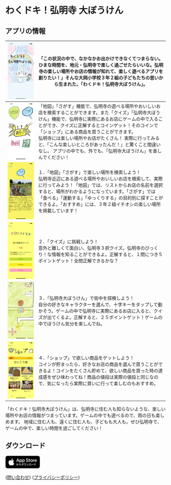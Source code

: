 # わくドキ！弘明寺 大ぼうけん



## アプリの情報

| <img src="./screenshot/iPhone_65/iPhone_65_1.png" alt="スクリーンショット1"/> | 「この状況の中で、なかなかお出かけできなくてつまらない。ひまな時間を、地元・弘明寺で楽しく過ごせたらいいな。弘明寺の楽しい場所やお店の情報が知れて、楽しく遊べるアプリを創りたい！」そんな大岡小学校３年２組の子どもたちの思いから生まれた、「わくドキ！弘明寺大ぼうけん」。 |
| ------------------------------------------------------------ | ------------------------------------------------------------ |
| <img src="./screenshot/iPhone_65/iPhone_65_2.png" alt="スクリーンショット2" /> | 「地図」「さがす」機能で、弘明寺の遊べる場所やおいしいお店を検索することができます。また「クイズ」「弘明寺大ぼうけん」機能で、弘明寺に実際にあるお店にゲームの中で入ることができ、クイズに正解するとコインゲット！そのコインで「ショップ」にある商品を買うことができます。<br />弘明寺には楽しい場所やお店がたくさん！ 実際に行ってみると、「こんな楽しいところがあったんだ！」と驚くこと間違いなし。 アプリの中でも、外でも、「弘明寺大ぼうけん」を楽しんでください！ |
| <img src="./screenshot/iPhone_65/iPhone_65_3.png" alt="スクリーンショット3"/> | １．「地図」「さがす」で楽しい場所を検索しよう！<br/>弘明寺近辺にある遊べる場所やおいしいお店を検索して、実際に行ってみよう！「地図」では、リストからお店の名前を選択すると、場所がわかるようになっています。「さがす」では「食べる」「運動する」「ゆっくりする」の目的別に探すことができるよ。「おすすめ」には、３年２組イチオシの楽しい場所を掲載しています！ |
| <img src="./screenshot/iPhone_65/iPhone_65_4.png" alt="スクリーンショット4"/> | ２．「クイズ」に挑戦しよう！<br/>意外と難しくて面白い、弘明寺３択クイズ。弘明寺のびっくり！な情報を知ることができるよ。正解すると、１問につき５ポイントゲット！全問正解できるかな？ |
| <img src="./screenshot/iPhone_65/iPhone_65_5.png" alt="スクリーンショット5"/> | ３．「弘明寺大ぼうけん」で街中を探検しよう！<br/>自分の好きなキャラクターを選んで、十字キーをタップして動かそう。ゲームの中で弘明寺に実際にあるお店に入ると、クイズが出てくるよ。正解すると、２５ポイントゲット！ゲームの中でぼうけん気分を楽しんでね。 |
| <img src="./screenshot/iPhone_65/iPhone_65_6.png" alt="スクリーンショット6"/> | ４．「ショップ」で欲しい商品をゲットしよう！<br/>コインが貯まったら、好きなお店の商品を選んで買うことができるよ！コインをたくさん貯めて、欲しい商品を買った時の達成感をぜひ味わってね！商品の値段は実際の値段と同じなので、気になったら実際に買いに行って楽しむのもおすすめ。 |

「わくドキ！弘明寺大ぼうけん」は、弘明寺に住む人も知らないような、楽しい場所やお店の情報がつまっています。ゲームの中でも遊べるので、雨の日も楽しめます。
地域に住む人も、遠くに住む人も、子どもも大人も。ぜひ弘明寺で、ゲームの中で、楽しい時間を過ごしてください！



## ダウンロード

[<img src="App_Store_Badge_JP.png">]()



([問い合わせ](https://docs.google.com/forms/d/e/1FAIpQLSeiu8Bl6Soqe6fr4K_ziM3I1gQl3iPlRYWXBI9uunRrdxzRng/viewform?usp=sf_link)) ([プライバシーポリシー](PrivacyPolicy.md))

